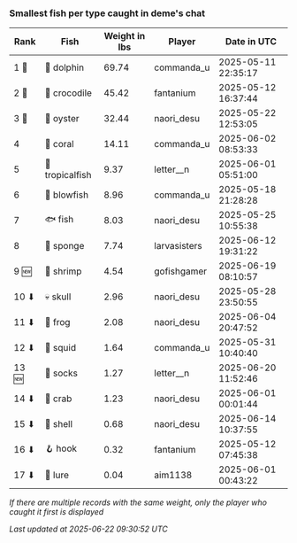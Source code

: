 ### Smallest fish per type caught in deme's chat
| Rank | Fish | Weight in lbs | Player | Date in UTC |
|------|--------|-----------|---------|------|
| 1 🥇  | 🐬 dolphin | 69.74 | commanda_u | 2025-05-11 22:35:17 |
| 2 🥈  | 🐊 crocodile | 45.42 | fantanium | 2025-05-12 16:37:44 |
| 3 🥉  | 🦪 oyster | 32.44 | naori_desu | 2025-05-22 12:53:05 |
| 4  | 🪸 coral | 14.11 | commanda_u | 2025-06-02 08:53:33 |
| 5  | 🐠 tropicalfish | 9.37 | letter__n | 2025-06-01 05:51:00 |
| 6  | 🐡 blowfish | 8.96 | commanda_u | 2025-05-18 21:28:28 |
| 7  | 🐟 fish | 8.03 | naori_desu | 2025-05-25 10:55:38 |
| 8  | 🧽 sponge | 7.74 | larvasisters | 2025-06-12 19:31:22 |
| 9 🆕 | 🦐 shrimp | 4.54 | gofishgamer | 2025-06-19 08:10:57 |
| 10 ⬇ | 💀 skull | 2.96 | naori_desu | 2025-05-28 23:50:55 |
| 11 ⬇ | 🐸 frog | 2.08 | naori_desu | 2025-06-04 20:47:52 |
| 12 ⬇ | 🦑 squid | 1.64 | commanda_u | 2025-05-31 10:40:40 |
| 13 🆕 | 🧦 socks | 1.27 | letter__n | 2025-06-20 11:52:46 |
| 14 ⬇ | 🦀 crab | 1.23 | naori_desu | 2025-06-01 00:01:44 |
| 15 ⬇ | 🐚 shell | 0.68 | naori_desu | 2025-06-14 10:37:55 |
| 16 ⬇ | 🪝 hook | 0.32 | fantanium | 2025-05-12 07:45:38 |
| 17 ⬇ | 🎏 lure | 0.04 | aim1138 | 2025-06-01 00:43:22 |

_If there are multiple records with the same weight, only the player who caught it first is displayed_

_Last updated at 2025-06-22 09:30:52 UTC_